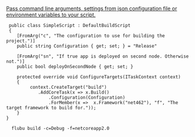[Pass command line arguments, settings from json configuration file or environment variables to your script.](https://flubucore.dotnetcore.xyz/buildscript-fundamentals#Script-arguments)

```
 public class SimpleScript : DefaultBuildScript
 {
    [FromArg("c", "The configuration to use for building the project.")]
    public string Configuration { get; set; } = "Release"

    [FromArg("sn", "If true app is deployed on second node. Otherwise not.")]
    public bool deployOnSecondNode { get; set; }

    protected override void ConfigureTargets(ITaskContext context)
    {
         context.CreateTarget("build")
            .AddCoreTask(x => x.Build()
                .Configuration(Configuration)
                .ForMember(x =>  x.Framework("net462"), "f", "The target framework to build for.")); 
    }
}
```

```shell
  flubu build -c=Debug -f=netcoreapp2.0
```